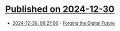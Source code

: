 # [Published on 2024-12-30](index.md)

* [2024-12-30, 06:27:00](https://soylentnews.org/article.pl?sid=24/12/29/1428219&from=rss) - [Forging the Digital Future](https://soylentnews.org/article.pl?sid=24/12/29/1428219&from=rss)
